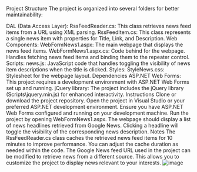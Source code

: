 Project Structure
The project is organized into several folders for better maintainability:

DAL (Data Access Layer):
RssFeedReader.cs: This class retrieves news feed items from a URL using XML parsing.
RssFeedItem.cs: This class represents a single news item with properties for Title, Link, and Description.
Web Components:
WebFormNews1.aspx: The main webpage that displays the news feed items.
WebFormNews1.aspx.cs: Code behind for the webpage. Handles fetching news feed items and binding them to the repeater control.
Scripts:
news.js: JavaScript code that handles toggling the visibility of news item descriptions when the title is clicked.
Styles:
StyleNews.css: Stylesheet for the webpage layout.
Dependencies
ASP.NET Web Forms: This project requires a development environment with ASP.NET Web Forms set up and running.
jQuery library: The project includes the jQuery library (Scripts\jquery.min.js) for enhanced interactivity.
Instructions
Clone or download the project repository.
Open the project in Visual Studio or your preferred ASP.NET development environment.
Ensure you have ASP.NET Web Forms configured and running on your development machine.
Run the project by opening WebFormNews1.aspx.
The webpage should display a list of news headlines retrieved from Google News. Clicking a headline will toggle the visibility of the corresponding news description.
Notes
The RssFeedReader.cs class caches the retrieved news feed items for 10 minutes to improve performance. You can adjust the cache duration as needed within the code.
The Google News feed URL used in the project can be modified to retrieve news from a different source. This allows you to customize the project to display news relevant to your interests.
![image](https://github.com/rachelifeld/News_Project/assets/92298907/2de6ec7b-5c9e-47ee-b097-45974d4ecd09)

